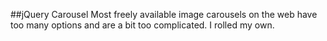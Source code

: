 ##jQuery Carousel
Most freely available image carousels on the web have too many options and are a bit too complicated. I rolled my own.